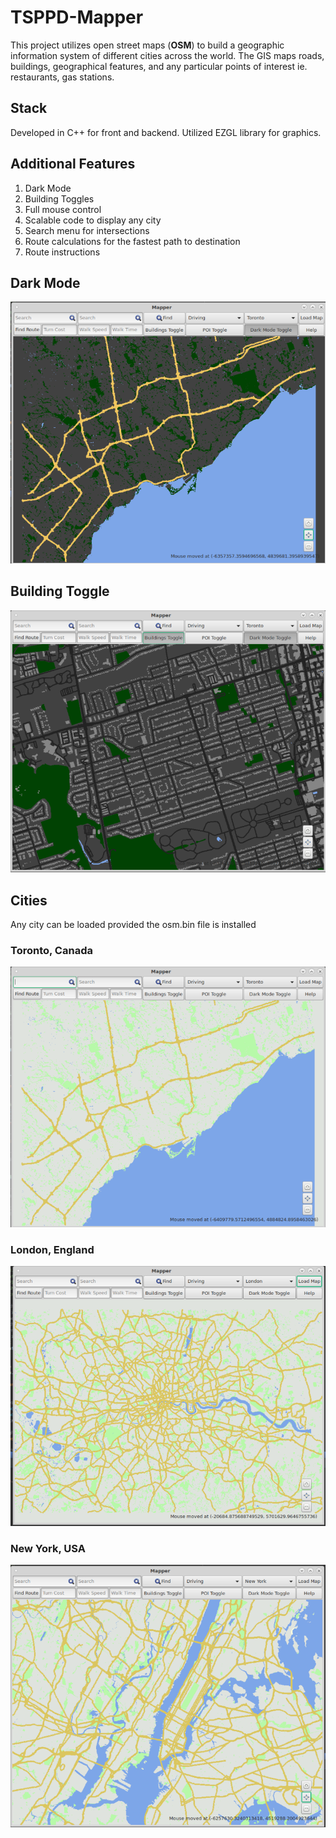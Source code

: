 # TSPPD-Mapper
This project utilizes open street maps (**OSM**) to build a geographic information system of different cities across the world. The GIS 
maps roads, buildings, geographical features, and any particular points of interest ie. restaurants, gas stations.
## Stack
Developed in C++ for front and backend. Utilized EZGL library for graphics.
## Additional Features
1) Dark Mode
2) Building Toggles
3) Full mouse control
4) Scalable code to display any city 
5) Search menu for intersections
6) Route calculations for the fastest path to destination
7) Route instructions
## Dark Mode
![](Demo%20Material/mapper_toronto_darkmode.PNG)
## Building Toggle
![](Demo%20Material/mapper_toronto_darkmode_buildingstoggle.PNG)
## Cities
Any city can be loaded provided the osm.bin file is installed
### Toronto, Canada
![](Demo%20Material/mapper_toronto.PNG)
### London, England
![](Demo%20Material/mapper_london.PNG)
### New York, USA
![](Demo%20Material/mapper_NY.PNG)
